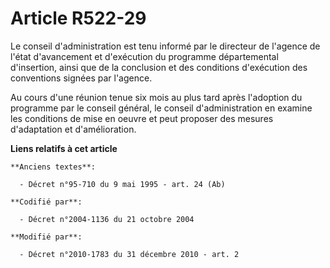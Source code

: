 # Article R522-29

Le conseil d'administration est tenu informé par le directeur de l'agence de l'état d'avancement et d'exécution du programme
départemental d'insertion, ainsi que de la conclusion et des conditions d'exécution des conventions signées par l'agence. 

Au cours d'une réunion tenue six mois au plus tard après    l'adoption du programme par le conseil général, le conseil
d'administration en examine les conditions de mise en oeuvre et peut proposer des mesures d'adaptation et d'amélioration.

**Liens relatifs à cet article**

	**Anciens textes**:

	  - Décret n°95-710 du 9 mai 1995 - art. 24 (Ab)

	**Codifié par**:

	  - Décret n°2004-1136 du 21 octobre 2004

	**Modifié par**:

	  - Décret n°2010-1783 du 31 décembre 2010 - art. 2
